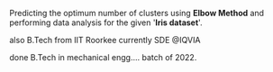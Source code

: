 Predicting the optimum number of clusters using **Elbow Method**
and performing data analysis for the given '**Iris dataset**'.


also B.Tech from IIT Roorkee
currently SDE @IQVIA

done B.Tech in mechanical engg.... batch of 2022.
